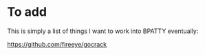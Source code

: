 # To add
This is simply a list of things I want to work into BPATTY eventually:

https://github.com/fireeye/gocrack